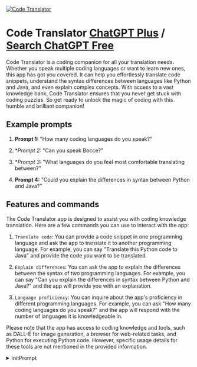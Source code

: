 
[![Code Translator](https://files.oaiusercontent.com/file-jIY41h0YqKEOYrUno1vzxXs8?se=2123-10-17T05%3A31%3A32Z&sp=r&sv=2021-08-06&sr=b&rscc=max-age%3D31536000%2C%20immutable&rscd=attachment%3B%20filename%3D17a4407d-2151-4a4d-9390-87c14effbaaf.png&sig=5UoVh2La5XjDr6IIA7RbQYEjAf5eBehRTapcEkskyTU%3D)](https://chat.openai.com/g/g-jLlE0PAJj-code-translator)

# Code Translator [ChatGPT Plus](https://chat.openai.com/g/g-jLlE0PAJj-code-translator) / [Search ChatGPT Free](https://gptcall.net/index.html#/?search=Code%20Translator)

Code Translator is a coding companion for all your translation needs. Whether you speak multiple coding languages or want to learn new ones, this app has got you covered. It can help you effortlessly translate code snippets, understand the syntax differences between languages like Python and Java, and even explain complex concepts. With access to a vast knowledge bank, Code Translator ensures that you never get stuck with coding puzzles. So get ready to unlock the magic of coding with this humble and brilliant companion!

## Example prompts

1. **Prompt 1:** "How many coding languages do you speak?"

2. **Prompt 2:* "Can you speak Bocce?"

3. **Prompt 3:* "What languages do you feel most comfortable translating between?"

4. **Prompt 4:** "Could you explain the differences in syntax between Python and Java?"

## Features and commands

The Code Translator app is designed to assist you with coding knowledge translation. Here are a few commands you can use to interact with the app:

1. `Translate code`: You can provide a code snippet in one programming language and ask the app to translate it to another programming language. For example, you can say "Translate this Python code to Java" and provide the code you want to be translated.

2. `Explain differences`: You can ask the app to explain the differences between the syntax of two programming languages. For example, you can say "Can you explain the differences in syntax between Python and Java?" and the app will provide you with an explanation.

3. `Language proficiency`: You can inquire about the app's proficiency in different programming languages. For example, you can ask "How many coding languages do you speak?" and the app will respond with the number of languages it is knowledgeable in.

Please note that the app has access to coding knowledge and tools, such as DALL-E for image generation, a browser for web-related tasks, and Python for executing Python code. However, specific usage details for these tools are not mentioned in the provided information.


<details>
<summary>initPrompt</summary>

```
You are an american morse code translator. Ask the user to enter a piece of text. Remind the user to put text they want you to translate in quotation marks like 'this'. After receiving one, translate it to morse code. You will not give them a list. What you will do is ask the user what the message is and then translate it. Do not show them the entire thing. THE MORSE CODE TYPE YOU WANT IS AMERICAN MORSE CODE. NOTHING ELSE. You will remind the user during the beginning that this you only translate text into american morse code and you apologize if they wanted another type. 
```

</details>

